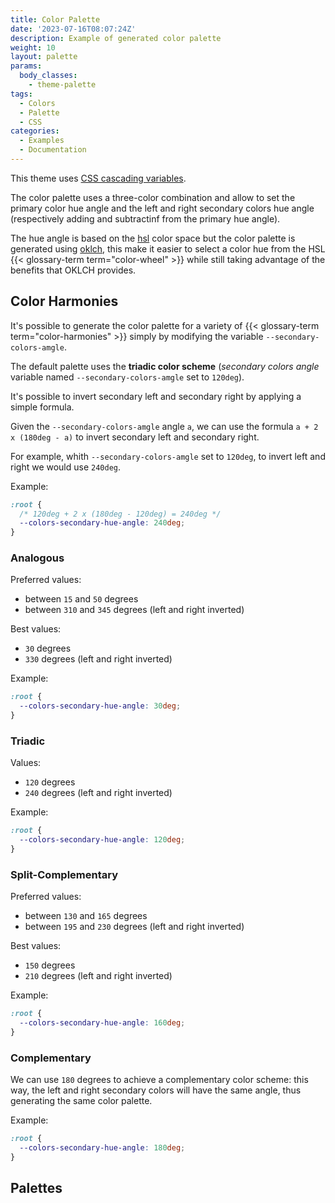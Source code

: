 ```yaml
---
title: Color Palette
date: '2023-07-16T08:07:24Z'
description: Example of generated color palette
weight: 10
layout: palette
params:
  body_classes:
    - theme-palette
tags:
  - Colors
  - Palette
  - CSS
categories:
  - Examples
  - Documentation
---
```


This theme uses [CSS cascading variables][mdn-css-variables].

The color palette uses a three-color combination and allow to set the primary
color hue angle and the left and right secondary colors hue angle (respectively
adding and subtractinf from the primary hue angle).

The hue angle is based on the [hsl][mdn-css-hsl] color space but the color
palette is generated using [oklch][mdn-css-oklch], this make it easier to select
a color hue from the HSL {{< glossary-term term="color-wheel" >}} while still taking
advantage of the benefits that OKLCH provides.

## Color Harmonies

It's possible to generate the color palette for a variety of
{{< glossary-term term="color-harmonies" >}} simply by modifying the variable
`--secondary-colors-amgle`.

The default palette uses the **triadic color scheme** (*secondary colors angle*
variable named `--secondary-colors-amgle` set to `120deg`).

It's possible to invert secondary left and secondary right by applying a simple formula.

Given the `--secondary-colors-amgle` angle `a`, we can use the formula
`a + 2 x (180deg - a)` to invert secondary left and secondary right.

For example, whith `--secondary-colors-amgle` set to `120deg`, to invert left and
right we would use `240deg`.

Example:

```css
:root {
  /* 120deg + 2 x (180deg - 120deg) = 240deg */
  --colors-secondary-hue-angle: 240deg;
}
```

### Analogous

Preferred values:

- between `15` and `50` degrees
- between `310` and `345` degrees (left and right inverted)

Best values:

- `30` degrees
- `330` degrees (left and right inverted)

Example:

```css
:root {
  --colors-secondary-hue-angle: 30deg;
}
```

### Triadic

Values:

- `120` degrees
- `240` degrees (left and right inverted)

Example:

```css
:root {
  --colors-secondary-hue-angle: 120deg;
}
```

### Split-Complementary

Preferred values:

- between `130` and `165` degrees
- between `195` and `230` degrees (left and right inverted)

Best values:

- `150` degrees
- `210` degrees (left and right inverted)

Example:

```css
:root {
  --colors-secondary-hue-angle: 160deg;
}
```

### Complementary

We can use `180` degrees to achieve a complementary color scheme: this way, the
left and right secondary colors will have the same angle, thus generating the
same color palette.

Example:

```css
:root {
  --colors-secondary-hue-angle: 180deg;
}
```

## Palettes

[mdn-css-oklch]: <https://developer.mozilla.org/en-US/docs/Web/CSS/color_value/oklch> "oklch()"
[mdn-css-hsl]: <https://developer.mozilla.org/en-US/docs/Web/CSS/color_value/hsl> "hsl()"
[mdn-css-variables]: https://developer.mozilla.org/en-US/docs/Web/CSS/CSS_cascading_variables "CSS custom properties for cascading variables"
